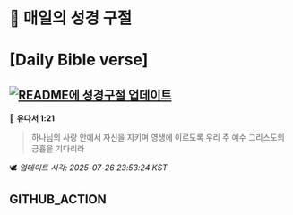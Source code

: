 # 🙏 매일의 성경 구절
# [Daily Bible verse]
## [![README에 성경구절 업데이트](https://github.com/DONGSUKA/first_test/actions/workflows/update-readme-bible.yml/badge.svg)](https://github.com/DONGSUKA/first_test/actions/workflows/update-readme-bible.yml)
<!-- START_BIBLE_VERSE -->
📖 **유다서 1:21**
> 하나님의 사랑 안에서 자신을 지키며 영생에 이르도록 우리 주 예수 그리스도의 긍휼을 기다리라

🕊️ _업데이트 시각: 2025-07-26 23:53:24 KST_
  <!-- END_BIBLE_VERSE -->
## GITHUB_ACTION

